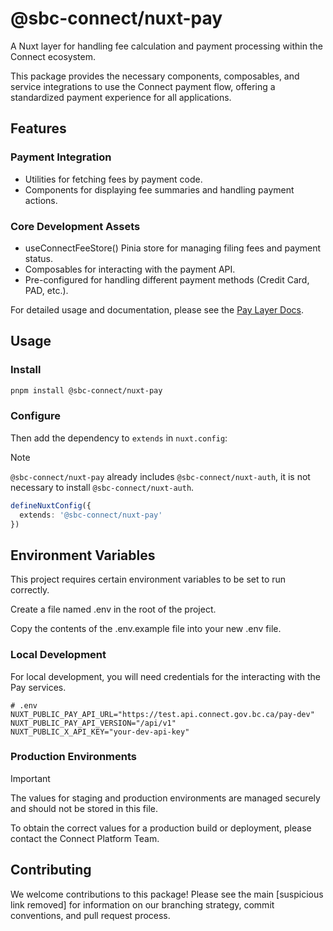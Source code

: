 # @sbc-connect/nuxt-pay
A Nuxt layer for handling fee calculation and payment processing within the Connect ecosystem.

This package provides the necessary components, composables, and service integrations to use the Connect payment flow, offering a standardized payment experience for all applications.

## Features

### Payment Integration
- Utilities for fetching fees by payment code.
- Components for displaying fee summaries and handling payment actions.


### Core Development Assets
- useConnectFeeStore() Pinia store for managing filing fees and payment status.
- Composables for interacting with the payment API.
- Pre-configured for handling different payment methods (Credit Card, PAD, etc.).

For detailed usage and documentation, please see the [Pay Layer Docs](../../../docs/packages/layers/pay/intro.md).

## Usage

### Install

```bash
pnpm install @sbc-connect/nuxt-pay
```

### Configure
Then add the dependency to `extends` in `nuxt.config`:

> [!NOTE]
> `@sbc-connect/nuxt-pay` already includes `@sbc-connect/nuxt-auth`, it is not necessary to install `@sbc-connect/nuxt-auth`.

```ts
defineNuxtConfig({
  extends: '@sbc-connect/nuxt-pay'
})
```

## Environment Variables
This project requires certain environment variables to be set to run correctly.

Create a file named .env in the root of the project.

Copy the contents of the .env.example file into your new .env file.

### Local Development
For local development, you will need credentials for the interacting with the Pay services.

```
# .env
NUXT_PUBLIC_PAY_API_URL="https://test.api.connect.gov.bc.ca/pay-dev"
NUXT_PUBLIC_PAY_API_VERSION="/api/v1"
NUXT_PUBLIC_X_API_KEY="your-dev-api-key"
```

### Production Environments
> [!IMPORTANT]
> The values for staging and production environments are managed securely and should not be stored in this file.

To obtain the correct values for a production build or deployment, please contact the Connect Platform Team.

## Contributing
We welcome contributions to this package! Please see the main [suspicious link removed] for information on our branching strategy, commit conventions, and pull request process.
